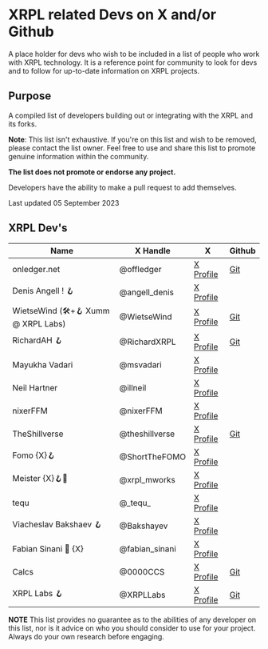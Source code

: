 # XRPL related Devs on X and/or Github
A place holder for devs who wish to be included in a list of people who work with XRPL technology. It is a reference point for community to look for devs and to follow for up-to-date information on XRPL projects.

## Purpose

A compiled list of developers building out or integrating with the XRPL and its forks.

**Note**: This list isn't exhaustive. If you're on this list and wish to be removed, please contact the list owner. Feel free to use and share this list to promote genuine information within the community.

**The list does not promote or endorse any project.**

Developers have the ability to make a pull request to add themselves.

Last updated 05 September 2023

## XRPL Dev's
| Name                                             | X Handle              | X                                              | Github                                  
|--------------------------------------------------|-----------------------|------------------------------------------------|---------------------------------------
| onledger.net                                     | @offledger            | [X Profile](https://x.com/offledger)           | [Git](https://github.com/rippleitinnz) 
| Denis Angell ! 🪝                                 | @angell_denis         | [X Profile](https://x.com/angell_denis)        |
| WietseWind (🛠+🪝 Xumm @ XRPL Labs)               | @WietseWind           | [X Profile](https://x.com/WietseWind)          | [Git](https://github.com/wietsewind)
| RichardAH 🪝                                      | @RichardXRPL          | [X Profile](https://x.com/RichardXRPL)         | [Git](https://github.com/RichardAH)
| Mayukha Vadari                                   | @msvadari             | [X Profile](https://x.com/msvadari)            | 
| Neil Hartner                                     | @illneil              | [X Profile](https://x.com/illneil)             |
| nixerFFM                                         | @nixerFFM             | [X Profile](https://x.com/nixerFFM)            | 
| TheShillverse                                    | @theshillverse        | [X Profile](https://x.com/theshillverse)       | [Git](https://github.com/sdoddler)
| Fomo {X}🪝                                        | @ShortTheFOMO         | [X Profile](https://x.com/ShortTheFOMO)        |
| Meister {X}🪝💎                                    | @xrpl_mworks          | [X Profile](https://x.com/xrpl_mworks)         |
| tequ                                             | @\_tequ\_             | [X Profile](https://x.com/_tequ_)              |
| Viacheslav Bakshaev 🪝                            | @Bakshayev            | [X Profile](https://x.com/Bakshayev)           | 
| Fabian Sinani 🔼 {X}                            | @fabian_sinani        | [X Profile](https://x.com/fabian_sinani)       |
| Calcs                                            | @0000CCS             | [X Profile](https://x.com/0000CCS )             | [Git](https://github.com/calvincs)
| XRPL Labs 🪝                                      | @XRPLLabs            | [X Profile](https://x.com/XRPLLabs )            | [Git](https://github.com/XRPL-Labs) 



**NOTE** This list provides no guarantee as to the abilities of any developer on this list, nor is it advice on who you should consider to use for your project. Always do your own research before engaging.
